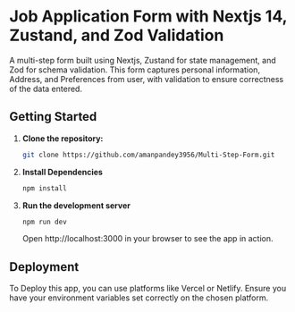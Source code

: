 # Job Application Form with Nextjs 14, Zustand, and Zod Validation

A multi-step form built using Nextjs, Zustand for state management, and Zod for schema validation. This form captures personal information, Address, and Preferences from user, with validation to ensure correctness of the data entered.

## Getting Started

1.  **Clone the repository:**

    ```bash
    git clone https://github.com/amanpandey3956/Multi-Step-Form.git
    ```

2.  **Install Dependencies**

    ```bash
    npm install
    ```

3.  **Run the development server**

    ```bash
    npm run dev
    ```

    Open http://localhost:3000 in your browser to see the app in action.

## Deployment

To Deploy this app, you can use platforms like Vercel or Netlify. Ensure you have your environment variables set correctly on the chosen platform.

